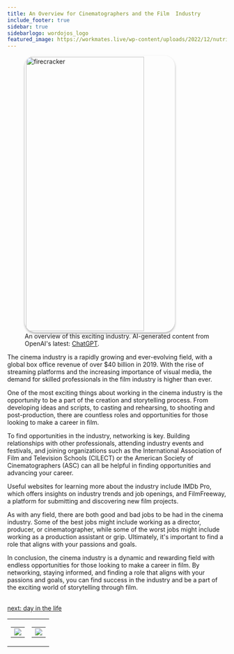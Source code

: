 ```yaml
---
title: An Overview for Cinematographers and the Film  Industry
include_footer: true
sidebar: true
sidebarlogo: wordojos_logo
featured_image: https://workmates.live/wp-content/uploads/2022/12/nutritionist-5-scaled.jpg
---
```

<figure>
    <img src='/uploads/small/cinematographer.jpg' style="width: 80%;height: 630px;padding: 3px; box-shadow: 0 3px 5px rgba(0,0,0,.3);border-radius: 25px;overflow: hidden;border: none;" align="middle"; alt='firecracker';/>
    <figcaption>An overview of this exciting industry. AI-generated content from OpenAI's latest: <a href="https://openai.com/blog/chatgpt/" >ChatGPT</a>.</figcaption>
</figure>
<p>
The cinema industry is a rapidly growing and ever-evolving field, with a global box office revenue of over $40 billion in 2019. With the rise of streaming platforms and the increasing importance of visual media, the demand for skilled professionals in the film industry is higher than ever.

One of the most exciting things about working in the cinema industry is the opportunity to be a part of the creation and storytelling process. From developing ideas and scripts, to casting and rehearsing, to shooting and post-production, there are countless roles and opportunities for those looking to make a career in film.

To find opportunities in the industry, networking is key. Building relationships with other professionals, attending industry events and festivals, and joining organizations such as the International Association of Film and Television Schools (CILECT) or the American Society of Cinematographers (ASC) can all be helpful in finding opportunities and advancing your career.

Useful websites for learning more about the industry include IMDb Pro, which offers insights on industry trends and job openings, and FilmFreeway, a platform for submitting and discovering new film projects.

As with any field, there are both good and bad jobs to be had in the cinema industry. Some of the best jobs might include working as a director, producer, or cinematographer, while some of the worst jobs might include working as a production assistant or grip. Ultimately, it's important to find a role that aligns with your passions and goals.

In conclusion, the cinema industry is a dynamic and rewarding field with endless opportunities for those looking to make a career in film. By networking, staying informed, and finding a role that aligns with your passions and goals, you can find success in the industry and be a part of the exciting world of storytelling through film.

<br>
<a href="https://workdojos.com/cinematographer/day-in-the-life">next: day in the life</a>
</p>
<table border="0" cellpadding="0" cellspacing="0" width="600" id="templateColumns">
    <tr>
        <td align="center" valign="top" width="50%" class="templateColumnContainer">
            <table border="0" cellpadding="10" cellspacing="0" height="100%" width="100px">
                <tr>
                    <td class="leftColumnContent">
                      <a href="https://cinematographer.workdojos.com">
                        <img src="/uploads/d.svg" class="columnImage" />
                    </td>
                </tr>
            </table>
        </td>
        <td align="center" valign="top" width="50%" class="templateColumnContainer">
            <table border="0" cellpadding="10" cellspacing="0" height="100%" width="100px">
                <tr>
                    <td class="rightColumnContent">
                      <a href="https://videogamers.workdojos.com">
                        <img src="/uploads/randomdojo.svg" class="columnImage" />
                    </td>
            </table>
        </td>
    </tr>
</table>